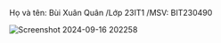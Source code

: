 Họ và tên: Bùi Xuân Quân
 /Lớp 23IT1
  /MSV: BIT230490

![Screenshot 2024-09-16 202258](https://github.com/user-attachments/assets/0419f6aa-b7fd-4598-a910-57c4fe399711)

